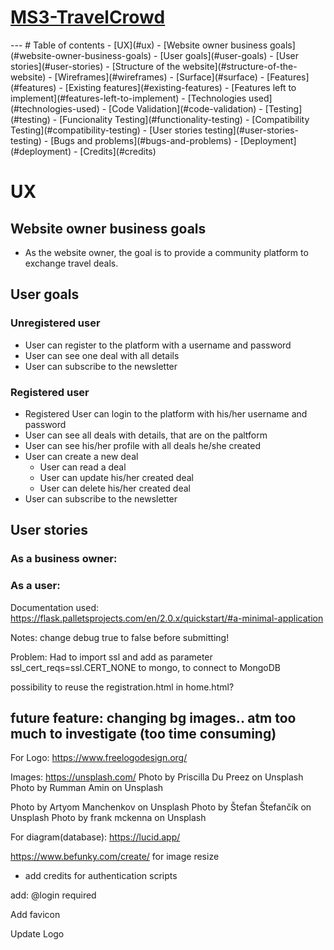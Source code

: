 # [MS3-TravelCrowd]()

<Description>

<Showcase>
--- 
# Table of contents
- [UX](#ux)
    - [Website owner business goals](#website-owner-business-goals)
    - [User goals](#user-goals)
    - [User stories](#user-stories)
    - [Structure of the website](#structure-of-the-website)
    - [Wireframes](#wireframes)
    - [Surface](#surface)
- [Features](#features)
    - [Existing features](#existing-features)
    - [Features left to implement](#features-left-to-implement)
- [Technologies used](#technologies-used)
- [Code Validation](#code-validation)
- [Testing](#testing)
    - [Funcionality Testing](#functionality-testing)
    - [Compatibility Testing](#compatibility-testing)
    - [User stories testing](#user-stories-testing)
    - [Bugs and problems](#bugs-and-problems)
- [Deployment](#deployment)
- [Credits](#credits)



#  UX 

## Website owner business goals
- As the website owner, the goal is to provide a community platform to exchange travel deals.

## User goals
### Unregistered user
- User can register to the platform with a username and password
- User can see one deal with all details
- User can subscribe to the newsletter

### Registered user
- Registered User can login to the platform with his/her username and password
- User can see all deals with details, that are on the paltform
- User can see his/her profile with all deals he/she created
- User can create a new deal
    - User can read a deal
    - User can update his/her created deal
    - User can delete his/her created deal
- User can subscribe to the newsletter


## User stories
### As a business owner:

### As a user:



Documentation used:
https://flask.palletsprojects.com/en/2.0.x/quickstart/#a-minimal-application

Notes: change debug true to false before submitting!

Problem:
Had to import ssl and add as parameter ssl_cert_reqs=ssl.CERT_NONE to mongo, to connect to MongoDB

possibility to reuse the registration.html in home.html?


future feature: changing bg images.. atm too much to investigate (too time consuming)
--- 

For Logo: https://www.freelogodesign.org/

Images: https://unsplash.com/
Photo by Priscilla Du Preez on Unsplash 
Photo by Rumman Amin on Unsplash 

Photo by Artyom Manchenkov on Unsplash 
Photo by Štefan Štefančík on Unsplash 
Photo by frank mckenna on Unsplash 

For diagram(database): https://lucid.app/

https://www.befunky.com/create/ for image resize

- add credits for authentication scripts

add: @login required


Add favicon

Update Logo


